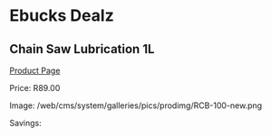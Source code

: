 
# Ebucks Dealz
## Chain Saw Lubrication 1L
[Product Page](https://www.ebucks.com/web/shop/productSelected.do?prodId=1200606234&catId=370101825)

Price: R89.00

Image: /web/cms/system/galleries/pics/prodimg/RCB-100-new.png

Savings: 


	